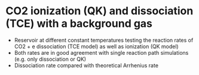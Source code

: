 # CO2 ionization (QK) and dissociation (TCE) with a background gas
* Reservoir at different constant temperatures testing the reaction rates of CO2 + e dissociation (TCE model) as well as ionization (QK model)
* Both rates are in good agreement with single reaction path simulations (e.g. only dissociation or QK)
* Dissociation rate compared with theoretical Arrhenius rate